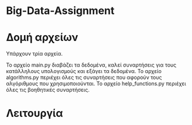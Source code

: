 # Big-Data-Assignment

# Δομή αρχείων
Υπάρχουν τρία αρχεία. 

Το αρχείο main.py διαβάζει τα δεδομένα, καλεί συναρτήσεις για τους κατάλληλους υπολογισμούς και εξάγει τα δεδομένα.
Το αρχείο algorithms.py περιέχει όλες τις συναρτήσεις που αφορούν τους αλγόριθμους που χρησιμοποιούνται.
Το αρχείο help_functions.py περιέχει όλες τις βοηθητικές συναρτήσεις.

# Λειτουργία
